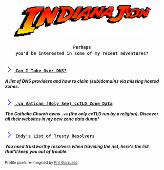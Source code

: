 <!--<p align=center><img src="json_x5.png" width=500>-->
<!--<h3 align=center><code>Well, here I am back in the rainforest.</code></h3></p>
<img src="rainforest.gif">-->
[<h3 align=center><img src='animated.gif' width="450px"/>](https://youtu.be/ClwIj3x24Q4?t=29)<br><br><code>Perhaps you'd be interested in some of my recent adventures?</code></h3></p>

 [<h3> <img src="arrow.svg" width="30px" height="30px" /> `Can I Take Over DNS?`](https://github.com/indianajson/can-i-take-over-dns#readme) </h3>   ***A list of DNS providers and how to claim (sub)domains via missing hosted zones.***  

[<!--<img src='vatican.gif' width="450px"/>--><h3> <img src="arrow.svg" width="30px" height="30px" />  `.va Vatican (Holy See) ccTLD Zone Data`  ](https://github.com/indianajson/va-zone#readme)</h3>***The Catholic Church owns `.va` (the only ccTLD run by a religion). Discover all their websites in my new zone data dump!***


[<!--<img src='https://raw.githubusercontent.com/indianajson/trusty-resolvers/master/cave.jpg' width="450px"/>--><h3> <img src="arrow.svg" width="30px" height="30px" />  `Indy's List of Trusty Resolvers` ](https://github.com/indianajson/trusty-resolvers#readme)</h3>***You need trustworthy resolvers when traveling the net, here's the list that'll keep you out of trouble.*** 
 
 
<sub>Profile pixels re-imagined by <a href="https://dribbble.com/shots/4426261-Indy-Re-Draw" target="_blank">Phil Giarrusso</a>.</sub>
